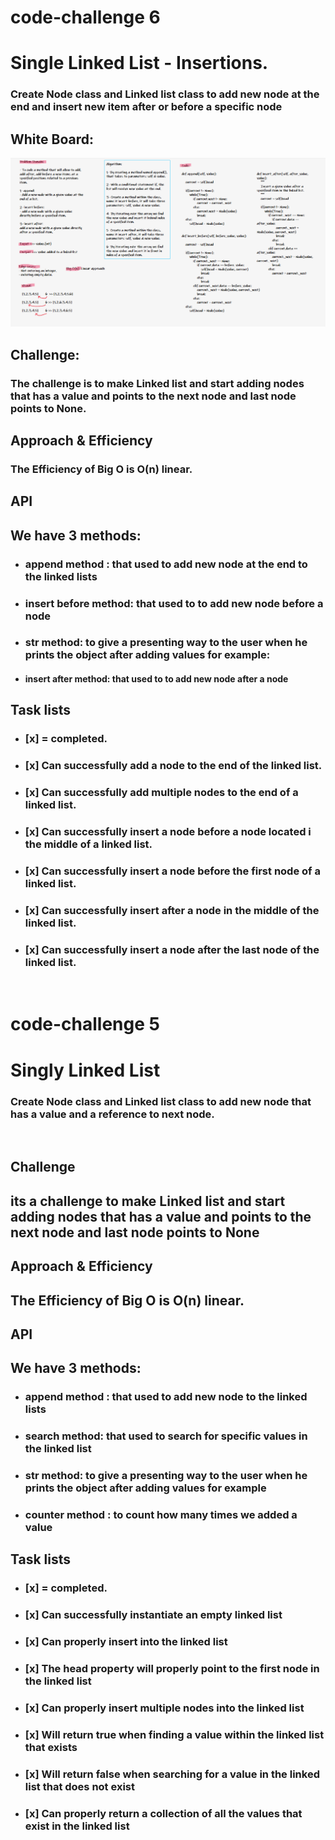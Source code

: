 # code-challenge 6
# Single Linked List - Insertions.


### Create Node class and Linked list class to add new node at the end  and insert new item after or before a specific node

## White Board:
![link](insertions.PNG)
<br>


## Challenge:
### The challenge is to make Linked list and start adding nodes that has a value and points to the next node and last node points to None.

## Approach & Efficiency
### The Efficiency of Big O is O(n) linear.

## API
## We have 3 methods:
- ### **append method** : that used to add new node at the end  to the linked lists
- ### **insert before  method**: that used to to add new node before a node
- ### **str method**: to give a presenting way to the user when he prints the object after adding values for example:
- #### insert after  method: that used to to add new node after a node

## Task lists
- ### [x] = completed.
- ### [x] Can successfully add a node to the end of the linked list.

- ### [x] Can successfully add multiple nodes to the end of a linked list.

- ### [x] Can successfully insert a node before a node located i the middle of a linked list.
- ### [x] Can successfully insert a node before the first node of a linked list.
- ### [x] Can successfully insert after a node in the middle of the linked list.
- ### [x] Can successfully insert a node after the last node of the linked list.
<br>


# code-challenge 5
# Singly Linked List


### Create Node class and Linked list class to add new node that has a value and a reference to next node.
<br>



## Challenge
## its a challenge to make Linked list and start adding nodes that has a value and points to the next node and last node points to None

## Approach & Efficiency
## The Efficiency of Big O is O(n) linear.

## API
## We have 3 methods:
- ### **append method** : that used to add new node to the linked lists
- ### **search method**: that used to search for specific values in the linked list
- ### **str method**: to give a presenting way to the user when he prints the object after adding values for example
- ### **counter method** : to count how many times we added a value

## Task lists
- ### [x] = completed.
- ### [x] Can successfully instantiate an empty linked list

- ### [x] Can properly insert into the linked list

- ### [x] The head property will properly point to the first node in the linked list
- ### [x] Can properly insert multiple nodes into the linked list
- ### [x] Will return true when finding a value within the linked list that exists
- ### [x] Will return false when searching for a value in the linked list that does not exist
- ### [x] Can properly return a collection of all the values that exist in the linked list




